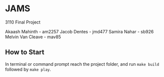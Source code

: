 # JAMS

3110 Final Project
  
Akaash Mahinth - am2257
Jacob Dentes - jmd477
Samira Nahar - sb926
Melvin Van Cleave - mav85

## How to Start

In terminal or command prompt reach the project folder, and run `make build` followed by `make play`.